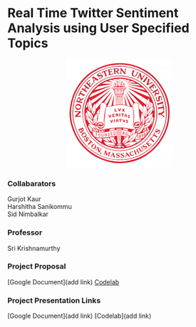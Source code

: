 # Real Time Twitter Sentiment Analysis using User Specified Topics <br />
<p align="center">
  <img src="https://github.com/SidNimbalkar/CSYE7245FinalProject/blob/master/Images/logo.png">
</p>

### Collabarators 
Gurjot Kaur<br />
Harshitha Sanikommu<br />
Sid Nimbalkar

### Professor
Sri Krishnamurthy

### Project Proposal
[Google Document](add link)
[Codelab](https://codelabs-preview.appspot.com/?file_id=11guPZm2NIzOZI7QMATwpICSQLIaFqfXFUYzi_k8Gdj4#0)

### Project Presentation Links 
[Google Document](add link)
[Codelab](add link)
